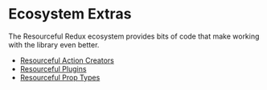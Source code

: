 # Ecosystem Extras

The Resourceful Redux ecosystem provides bits of code that make working with the library even better.

* [Resourceful Action Creators](/docs/extras/resourceful-action-creators.md)
* [Resourceful Plugins](/docs/extras/resourceful-plugins.md)
* [Resourceful Prop Types](/docs/extras/resourceful-prop-types.md)
